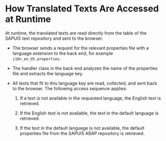<!-- loiobab4e3996f944f10b4c125c57dd28e5d -->

# How Translated Texts Are Accessed at Runtime

At runtime, the translated texts are read directly from the table of the SAPUI5 text repository and sent to the browser.

-   The browser sends a request for the relevant properties file with a language extension to the back end, for example `i18n_en_US.properties`.

-   The handler class in the back end analyzes the name of the properties file and extracts the language key.

-   All texts that fit to this language key are read, collected, and sent back to the browser. The following access sequence applies:

    1.  If a text is not available in the requested language, the English text is retrieved.

    2.  If the English text is not available, the text in the default language is retrieved.

    3.  If the text in the default language is not available, the default properties file from the SAPUI5 ABAP repository is retrieved.


